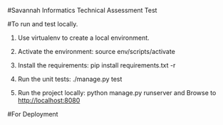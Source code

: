 #Savannah Informatics Technical Assessment Test

#To run and test locally.
1.  Use virtualenv to create a local environment.

2. Activate the environment: source env/scripts/activate

3. Install the requirements: pip install requirements.txt -r

4. Run the unit tests: ./manage.py test

5. Run the project locally: python manage.py runserver and Browse to [http://localhost:8080](http://localhost:8080/)

#For Deployment
